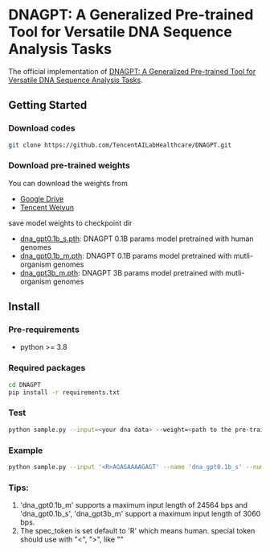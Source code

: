 # DNAGPT: A Generalized Pre-trained Tool for Versatile DNA Sequence Analysis Tasks

The official implementation of [DNAGPT: A Generalized Pre-trained Tool for Versatile DNA Sequence Analysis Tasks](https://www.biorxiv.org/content/10.1101/2023.07.11.548628v2.full.pdf).

## Getting Started

### Download codes

```bash
git clone https://github.com/TencentAILabHealthcare/DNAGPT.git
```

### Download pre-trained weights
You can download the weights from
* [Google Drive](https://drive.google.com/drive/folders/10UPPx6V13oQW6knuLV7d8SRIA3D6hYor?usp=drive_link)
* [Tencent Weiyun]()

save model weights to checkpoint dir
* [dna_gpt0.1b_s.pth](https://drive.google.com/file/d/1C0BRXfz7RNtCSjSY1dKQeR1yP7I3wTyx/view?usp=drive_link): DNAGPT 0.1B params model pretrained with human genomes
* [dna_gpt0.1b_m.pth](https://drive.google.com/file/d/1h6tcP1qncw2uf1d4vRIwIBRUAjgNMtUa/view?usp=drive_link): DNAGPT 0.1B params model pretrained with mutli-organism genomes
* [dna_gpt3b_m.pth](https://drive.google.com/file/d/18Su9-DGwWaONX6UgVnU5if7ClQXS299Y/view?usp=drive_link): DNAGPT 3B params model pretrained with mutli-organism genomes

## Install

### Pre-requirements
* python >= 3.8

### Required packages
```bash
cd DNAGPT
pip install -r requirements.txt
```

### Test
```bash
python sample.py --input=<your dna data> --weight=<path to the pre-trained weight> --name=<the model you want to use> --num_samples=<number of samples seq>
```
### Example
```bash
python sample.py --input '<R>AGAGAAAAGAGT' --name 'dna_gpt0.1b_s' --num_samples 10
```

### Tips:
1. 'dna_gpt0.1b_m' supports a maximum input length of 24564 bps and 'dna_gpt0.1b_s', 'dna_gpt3b_m' support a maximum input length of 3060 bps. 
2. The spec_token is set default to 'R' which means human. special token should use with "<", ">", like "<R>"





